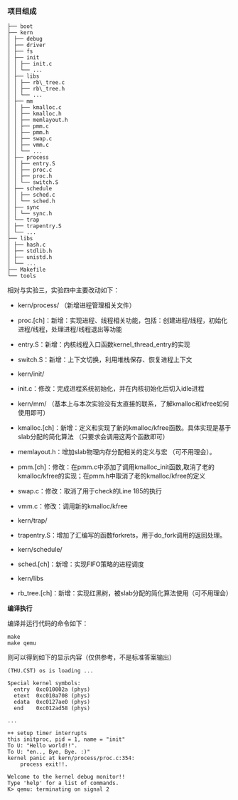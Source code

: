 ### 项目组成 

```
├── boot   
├── kern  
│ ├── debug  
│ ├── driver  
│ ├── fs   
│ ├── init  
│ │ ├── init.c   
│ │ └── ...  
│ ├── libs  
│ │ ├── rb\_tree.c  
│ │ ├── rb\_tree.h  
│ │ └── ...   
│ ├── mm   
│ │ ├── kmalloc.c   
│ │ ├── kmalloc.h   
│ │ ├── memlayout.h   
│ │ ├── pmm.c   
│ │ ├── pmm.h   
│ │ ├── swap.c   
│ │ ├── vmm.c   
│ │ └── ...   
│ ├── process  
│ │ ├── entry.S  
│ │ ├── proc.c   
│ │ ├── proc.h  
│ │ └── switch.S  
│ ├── schedule  
│ │ ├── sched.c  
│ │ └── sched.h  
│ ├── sync  
│ │ └── sync.h  
│ └── trap  
│ ├── trapentry.S  
│ └── ...  
├── libs  
│ ├── hash.c   
│ ├── stdlib.h  
│ ├── unistd.h   
│ └── ...  
├── Makefile  
└── tools  
```

相对与实验三，实验四中主要改动如下：

- kern/process/ （新增进程管理相关文件） 
 - proc.[ch]：新增：实现进程、线程相关功能，包括：创建进程/线程，初始化进程/线程，处理进程/线程退出等功能
 - entry.S：新增：内核线程入口函数kernel\_thread\_entry的实现
 - switch.S：新增：上下文切换，利用堆栈保存、恢复进程上下文

- kern/init/
 - init.c：修改：完成进程系统初始化，并在内核初始化后切入idle进程

- kern/mm/ （基本上与本次实验没有太直接的联系，了解kmalloc和kfree如何使用即可）
 - kmalloc.[ch]：新增：定义和实现了新的kmalloc/kfree函数。具体实现是基于slab分配的简化算法 （只要求会调用这两个函数即可）
 - memlayout.h：增加slab物理内存分配相关的定义与宏 （可不用理会）。
 - pmm.[ch]：修改：在pmm.c中添加了调用kmalloc\_init函数,取消了老的kmalloc/kfree的实现；在pmm.h中取消了老的kmalloc/kfree的定义
 - swap.c：修改：取消了用于check的Line 185的执行
 - vmm.c：修改：调用新的kmalloc/kfree

- kern/trap/
 - trapentry.S：增加了汇编写的函数forkrets，用于do\_fork调用的返回处理。

- kern/schedule/
 - sched.[ch]：新增：实现FIFO策略的进程调度

- kern/libs
 - rb\_tree.[ch]：新增：实现红黑树，被slab分配的简化算法使用（可不用理会）

**编译执行**

编译并运行代码的命令如下：

```
make
make qemu
```

则可以得到如下的显示内容（仅供参考，不是标准答案输出）
```
(THU.CST) os is loading ...

Special kernel symbols:
  entry  0xc010002a (phys)
  etext  0xc010a708 (phys)
  edata  0xc0127ae0 (phys)
  end    0xc012ad58 (phys)

...

++ setup timer interrupts
this initproc, pid = 1, name = "init"
To U: "Hello world!!".
To U: "en.., Bye, Bye. :)"
kernel panic at kern/process/proc.c:354:
    process exit!!.

Welcome to the kernel debug monitor!!
Type 'help' for a list of commands.
K> qemu: terminating on signal 2
```
